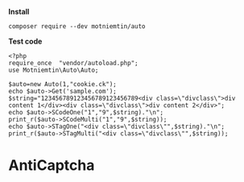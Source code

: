 **Install** 

    composer require --dev motniemtin/auto
    
**Test code**    

    <?php
    require_once  "vendor/autoload.php";
    use Motniemtin\Auto\Auto;
    
    $auto=new Auto(1,"cookie.ck");
    echo $auto->Get('sample.com');
    $string="123456789123456789123456789<div class=\"divclass\">div content 1</div><div class=\"divclass\">div content 2</div>";
    echo $auto->SCodeOne("1","9",$string)."\n";
    print_r($auto->SCodeMulti("1","9",$string));
    echo $auto->STagOne("<div class=\"divclass\"",$string)."\n";
    print_r($auto->STagMulti("<div class=\"divclass\"",$string));

# AntiCaptcha
